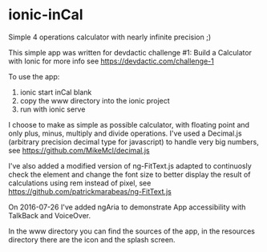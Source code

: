 # ionic-inCal
Simple 4 operations calculator with nearly infinite precision ;)

This simple app was written for devdactic challenge #1: Build a Calculator with Ionic
for more info see https://devdactic.com/challenge-1

To use the app:

1. ionic start inCal blank
2. copy the www directory into the ionic project
3. run with ionic serve

I choose to make as simple as possible calculator, with floating point and only plus, minus, multiply and divide
operations. I've used a Decimal.js (arbitrary precision decimal type for javascript) to handle very big numbers,
see https://github.com/MikeMcl/decimal.js

I've also added a modified version of ng-FitText.js adapted to continuosly check the element and change
the font size to better display the result of calculations using rem instead of pixel, see https://github.com/patrickmarabeas/ng-FitText.js

On 2016-07-26 I've added ngAria to demonstrate App accessibility with TalkBack and VoiceOver.

In the www directory you can find the sources of the app, in the resources directory there are the icon and the splash screen.